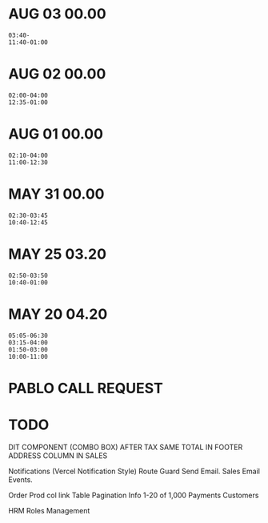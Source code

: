# AUG 03    00.00
    03:40-
    11:40-01:00
# AUG 02    00.00
    02:00-04:00
    12:35-01:00
# AUG 01    00.00
    02:10-04:00
    11:00-12:30
# MAY 31    00.00
    02:30-03:45
    10:40-12:45
# MAY 25    03.20
    02:50-03:50
    10:40-01:00
# MAY 20    04.20
    05:05-06:30
    03:15-04:00
    01:50-03:00
    10:00-11:00


# PABLO CALL REQUEST

# TODO
DIT COMPONENT (COMBO BOX)
AFTER TAX SAME TOTAL IN FOOTER
ADDRESS COLUMN IN SALES
<!-- Login Redirect -->
Notifications (Vercel Notification Style)
Route Guard
Send Email.
Sales Email Events.
<!-- Checkmark Flicker -->
Order Prod col link
Table Pagination Info 1-20 of 1,000
Payments
Customers


HRM
Roles Management
